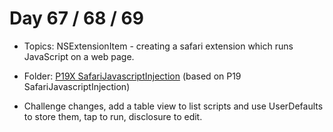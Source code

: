 # Day 67 / 68 / 69

- Topics: NSExtensionItem - creating a safari extension which runs JavaScript on a web page.

- Folder: [P19X SafariJavascriptInjection](https://github.com/JulesMoorhouse/100DaysOfSwift/tree/master/P19X%20SafariJavascriptInjection/SafariJavascriptInjection) (based on P19 SafariJavascriptInjection)

- Challenge changes, add a table view to list scripts and use UserDefaults to store them, tap to run, disclosure to edit.